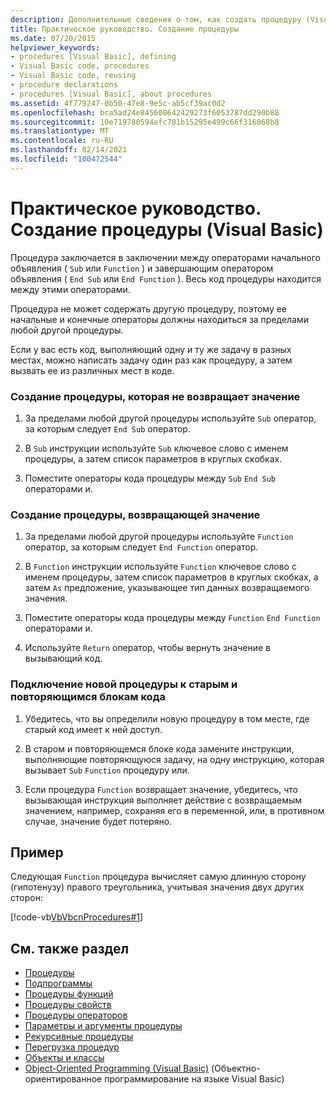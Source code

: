 ```yaml
---
description: Дополнительные сведения о том, как создать процедуру (Visual Basic).
title: Практическое руководство. Создание процедуры
ms.date: 07/20/2015
helpviewer_keywords:
- procedures [Visual Basic], defining
- Visual Basic code, procedures
- Visual Basic code, reusing
- procedure declarations
- procedures [Visual Basic], about procedures
ms.assetid: 4f779247-0b50-47e8-9e5c-ab5cf39ac0d2
ms.openlocfilehash: bca5ad24e845600642429273f6053787dd290b88
ms.sourcegitcommit: 10e719780594efc781b15295e499c66f316068b8
ms.translationtype: MT
ms.contentlocale: ru-RU
ms.lasthandoff: 02/14/2021
ms.locfileid: "100472544"
---
```

# <a name="how-to-create-a-procedure-visual-basic"></a>Практическое руководство. Создание процедуры (Visual Basic)

Процедура заключается в заключении между операторами начального объявления ( `Sub` или `Function` ) и завершающим оператором объявления ( `End Sub` или `End Function` ). Весь код процедуры находится между этими операторами.

 Процедура не может содержать другую процедуру, поэтому ее начальные и конечные операторы должны находиться за пределами любой другой процедуры.

 Если у вас есть код, выполняющий одну и ту же задачу в разных местах, можно написать задачу один раз как процедуру, а затем вызвать ее из различных мест в коде.

### <a name="to-create-a-procedure-that-does-not-return-a-value"></a>Создание процедуры, которая не возвращает значение

1. За пределами любой другой процедуры используйте `Sub` оператор, за которым следует `End Sub` оператор.

2. В `Sub` инструкции используйте `Sub` ключевое слово с именем процедуры, а затем список параметров в круглых скобках.

3. Поместите операторы кода процедуры между `Sub` `End Sub` операторами и.

### <a name="to-create-a-procedure-that-returns-a-value"></a>Создание процедуры, возвращающей значение

1. За пределами любой другой процедуры используйте `Function` оператор, за которым следует `End Function` оператор.

2. В `Function` инструкции используйте `Function` ключевое слово с именем процедуры, затем список параметров в круглых скобках, а затем `As` предложение, указывающее тип данных возвращаемого значения.

3. Поместите операторы кода процедуры между `Function` `End Function` операторами и.

4. Используйте `Return` оператор, чтобы вернуть значение в вызывающий код.

### <a name="to-connect-your-new-procedure-with-the-old-repetitive-blocks-of-code"></a>Подключение новой процедуры к старым и повторяющимся блокам кода

1. Убедитесь, что вы определили новую процедуру в том месте, где старый код имеет к ней доступ.

2. В старом и повторяющемся блоке кода замените инструкции, выполняющие повторяющуюся задачу, на одну инструкцию, которая вызывает `Sub` `Function` процедуру или.

3. Если процедура `Function` возвращает значение, убедитесь, что вызывающая инструкция выполняет действие с возвращаемым значением, например, сохраняя его в переменной, или, в противном случае, значение будет потеряно.

## <a name="example"></a>Пример

 Следующая `Function` процедура вычисляет самую длинную сторону (гипотенузу) правого треугольника, учитывая значения двух других сторон:

 [!code-vb[VbVbcnProcedures#1](~/samples/snippets/visualbasic/VS_Snippets_VBCSharp/VbVbcnProcedures/VB/Class1.vb#1)]

## <a name="see-also"></a>См. также раздел

- [Процедуры](index.md)
- [Подпрограммы](sub-procedures.md)
- [Процедуры функций](function-procedures.md)
- [Процедуры свойств](property-procedures.md)
- [Процедуры операторов](operator-procedures.md)
- [Параметры и аргументы процедуры](procedure-parameters-and-arguments.md)
- [Рекурсивные процедуры](recursive-procedures.md)
- [Перегрузка процедур](procedure-overloading.md)
- [Объекты и классы](../objects-and-classes/index.md)
- [Object-Oriented Programming (Visual Basic)](../../concepts/object-oriented-programming.md) (Объектно-ориентированное программирование на языке Visual Basic)
